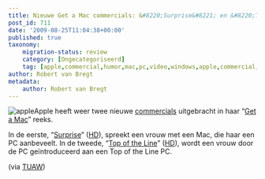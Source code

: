 ```yaml
---
title: Nieuwe Get a Mac commercials: &#8220;Surprise&#8221; en &#8220;Top of the Line&#8221;
post_id: 711
date: '2009-08-25T11:04:38+00:00'
published: true
taxonomy:
    migration-status: review
    category: [Ongecategoriseerd]
    tag: [apple,commercial,humor,mac,pc,video,windows,apple,commercial,humor,mac,pc,video,windows]
author: Robert van Bregt
metadata:
    author: Robert van Bregt
---
```

![apple](http://robert.vanbregt.net/wp-content/uploads/2009/08/apple.gif?w=150 "apple")Apple heeft weer twee nieuwe [commercials](http://www.apple.com/getamac/ads/) uitgebracht in haar “[Get a Mac](http://www.apple.com/getamac/)” reeks.

In de eerste, “[Surprise](http://movies.apple.com/media/us/mac/getamac/2009/apple-mvp-surprise-us-20090824_480x272.mov)” ([HD](http://movies.apple.com/media/us/mac/getamac/2009/apple-mvp-surprise-us-20090824_848x480.mov)), spreekt een vrouw met een Mac, die haar een PC aanbeveelt. In de tweede, “[Top of the Line](http://movies.apple.com/media/us/mac/getamac/2009/apple-mvp-top_of_the_line-us-20090824_480x272.mov)” ([HD](http://movies.apple.com/media/us/mac/getamac/2009/apple-mvp-top_of_the_line-us-20090824_848x480.mov)), wordt een vrouw door de PC geïntroduceerd aan een Top of the Line PC.

(via [TUAW](http://www.tuaw.com/2009/08/25/apple-airs-two-new-get-a-mac-ads-surprise-and-top-of-the-lin/))